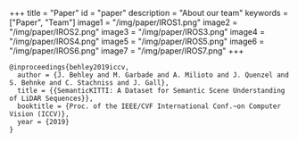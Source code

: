 +++
title = "Paper"
id = "paper"
description = "About our team"
keywords = ["Paper", "Team"]
image1 = "/img/paper/IROS1.png"
image2 = "/img/paper/IROS2.png"
image3 = "/img/paper/IROS3.png"
image4 = "/img/paper/IROS4.png"
image5 = "/img/paper/IROS5.png"
image6 = "/img/paper/IROS6.png"
image7 = "/img/paper/IROS7.png"
+++

```
@inproceedings{behley2019iccv,
  author = {J. Behley and M. Garbade and A. Milioto and J. Quenzel and S. Behnke and C. Stachniss and J. Gall},
  title = {{SemanticKITTI: A Dataset for Semantic Scene Understanding of LiDAR Sequences}},
  booktitle = {Proc. of the IEEE/CVF International Conf.~on Computer Vision (ICCV)},
  year = {2019}
}
```